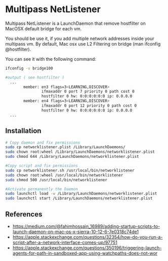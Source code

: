 
# Multipass NetListener

Multipass NetListener is a LaunchDaemon that remove hostfilter
on MacOSX default bridge for each vm.

You should be use it, if you add multiple network addresses
inside your multipass vm. By default, Mac osx use L2 Filtering
on bridge (man ifconfig @hostfilter).

You can see it with the following command:
```bash
ifconfig -v bridge100

#output ( see hostfilter )
  ...
        member: en3 flags=3<LEARNING,DISCOVER>
                ifmaxaddr 0 port 7 priority 0 path cost 0
                hostfilter 0 hw: 0:0:0:0:0:0 ip: 0.0.0.0
        member: en4 flags=3<LEARNING,DISCOVER>
                ifmaxaddr 0 port 12 priority 0 path cost 0
                hostfilter 0 hw: 0:0:0:0:0:0 ip: 0.0.0.0
  ...
```

## Installation

```bash
# Copy daemon and fix permissions
sudo cp networklistener.plist /Library/LaunchDaemons/
sudo chown root:wheel /Library/LaunchDaemons/networklistener.plist
sudo chmod 644 /Library/LaunchDaemons/networklistener.plist

#Copy script and fix permissions
sudo cp networklistener.sh /usr/local/bin/networklistener
sudo chown root:wheel /usr/local/bin/networklistener
sudo chmod 500 /usr/local/bin/networklistener

#Activate permanently the Daemon
sudo launchctl load -w /Library/LaunchDaemons/networklistener.plist
sudo launchctl start /Library/LaunchDaemons/networklistener.plist

```

## References

- https://medium.com/@fahimhossain_16989/adding-startup-scripts-to-launch-daemon-on-mac-os-x-sierra-10-12-6-7e0318c74de1
- https://apple.stackexchange.com/questions/32354/how-do-you-run-a-script-after-a-network-interface-comes-up/97751
- https://apple.stackexchange.com/questions/350196/triggering-launch-agents-for-path-in-sandboxed-app-using-watchpaths-does-not-wor
